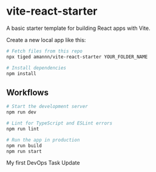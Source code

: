 # vite-react-starter

A basic starter template for building React apps with Vite.

Create a new local app like this:

```sh
# Fetch files from this repo
npx tiged amannn/vite-react-starter YOUR_FOLDER_NAME

# Install dependencies
npm install
```

## Workflows

```sh
# Start the development server
npm run dev

# Lint for TypeScript and ESLint errors
npm run lint

# Run the app in production
npm run build
npm run start
```
My first DevOps Task Update
